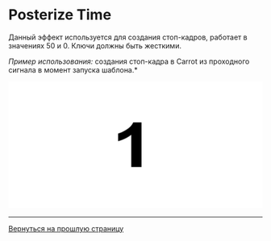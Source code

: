 # Posterize Time

Данный эффект используется для создания стоп-кадров, работает в значениях 50 и 0. Ключи должны быть жесткими.

*Пример использования:* создания стоп-кадра в Carrot из проходного сигнала в момент запуска шаблона.*

![AE_Posterize Time](_images/image11.png "Posterize Time")

---

[Вернуться на прошлую страницу](effects.md)